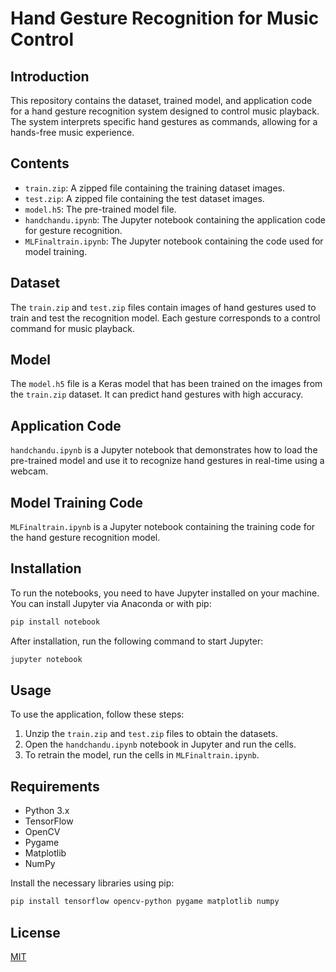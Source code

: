 # Hand Gesture Recognition for Music Control

## Introduction
This repository contains the dataset, trained model, and application code for a hand gesture recognition system designed to control music playback. The system interprets specific hand gestures as commands, allowing for a hands-free music experience.

## Contents
- `train.zip`: A zipped file containing the training dataset images.
- `test.zip`: A zipped file containing the test dataset images.
- `model.h5`: The pre-trained model file.
- `handchandu.ipynb`: The Jupyter notebook containing the application code for gesture recognition.
- `MLFinaltrain.ipynb`: The Jupyter notebook containing the code used for model training.

## Dataset
The `train.zip` and `test.zip` files contain images of hand gestures used to train and test the recognition model. Each gesture corresponds to a control command for music playback.

## Model
The `model.h5` file is a Keras model that has been trained on the images from the `train.zip` dataset. It can predict hand gestures with high accuracy.

## Application Code
`handchandu.ipynb` is a Jupyter notebook that demonstrates how to load the pre-trained model and use it to recognize hand gestures in real-time using a webcam.

## Model Training Code
`MLFinaltrain.ipynb` is a Jupyter notebook containing the training code for the hand gesture recognition model.

## Installation
To run the notebooks, you need to have Jupyter installed on your machine. You can install Jupyter via Anaconda or with pip:

```bash
pip install notebook
```

After installation, run the following command to start Jupyter:

```bash
jupyter notebook
```

## Usage
To use the application, follow these steps:

1. Unzip the `train.zip` and `test.zip` files to obtain the datasets.
2. Open the `handchandu.ipynb` notebook in Jupyter and run the cells.
3. To retrain the model, run the cells in `MLFinaltrain.ipynb`.

## Requirements
- Python 3.x
- TensorFlow
- OpenCV
- Pygame
- Matplotlib
- NumPy

Install the necessary libraries using pip:

```bash
pip install tensorflow opencv-python pygame matplotlib numpy
```

## License
[MIT](LICENSE)
